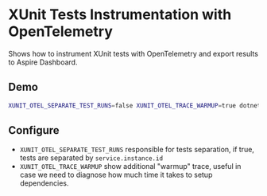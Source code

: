 # XUnit Tests Instrumentation with OpenTelemetry

Shows how to instrument XUnit tests with OpenTelemetry and export results to Aspire Dashboard.

## Demo

```bash
XUNIT_OTEL_SEPARATE_TEST_RUNS=false XUNIT_OTEL_TRACE_WARMUP=true dotnet test
```

## Configure

* `XUNIT_OTEL_SEPARATE_TEST_RUNS` responsible for tests separation, if true, tests are separated by `service.instance.id`
* `XUNIT_OTEL_TRACE_WARMUP` show additional "warmup" trace, useful in case we need to diagnose how much time it takes to setup dependencies.
